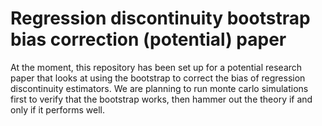 Regression discontinuity bootstrap bias correction (potential) paper
====================================================================

At the moment, this repository has been set up for a potential research paper
that looks at using the bootstrap to correct the bias of regression
discontinuity estimators. We are planning to run monte carlo simulations first
to verify that the bootstrap works, then hammer out the theory if and only if
it performs well.
